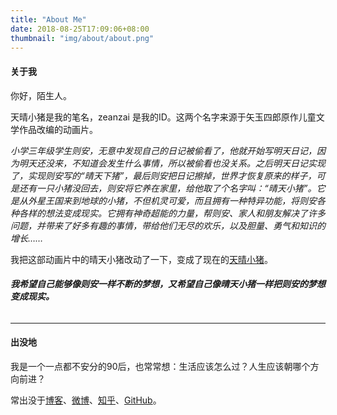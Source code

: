 ```yaml
---
title: "About Me"
date: 2018-08-25T17:09:06+08:00
thumbnail: "img/about/about.png"
---
```


#### 关于我

你好，陌生人。

天晴小猪是我的笔名，zeanzai 是我的ID。这两个名字来源于矢玉四郎原作儿童文学作品改编的动画片。

*小学三年级学生则安，无意中发现自己的日记被偷看了，他就开始写明天日记，因为明天还没来，不知道会发生什么事情，所以被偷看也没关系。之后明天日记实现了，实现则安写的“晴天下猪”，最后则安把日记擦掉，世界才恢复原来的样子，可是还有一只小猪没回去，则安将它养在家里，给他取了个名字叫：“晴天小猪”。它是从外星王国来到地球的小猪，不但机灵可爱，而且拥有一种特异功能，将则安各种各样的想法变成现实。它拥有神奇超能的力量，帮则安、家人和朋友解决了许多问题，并带来了好多有趣的事情，带给他们无尽的欢乐，以及胆量、勇气和知识的增长……*

我把这部动画片中的晴天小猪改动了一下，变成了现在的[天晴小猪](https://zeanzai.me)。

**<h6>我希望自己能够像则安一样不断的梦想，又希望自己像晴天小猪一样把则安的梦想变成现实。</h6>**

---

#### 出没地

我是一个一点都不安分的90后，也常常想：生活应该怎么过？人生应该朝哪个方向前进？

常出没于<a href="https://zeanzai.me" target="_blank">博客</a>、<a href="https://weibo.com/zeanzai" target="_blank">微博</a>、<a href="https://www.zhihu.com/people/zeanzai/" target="_blank">知乎</a>、<a href="https://github.com/zeanzai" target="_blank">GitHub</a>。
